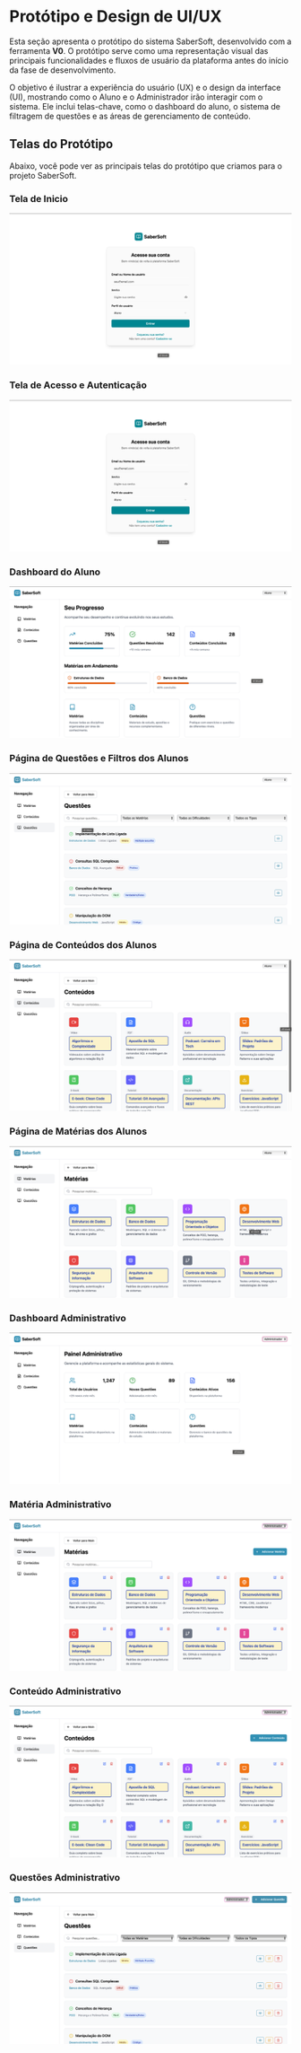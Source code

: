 # Protótipo e Design de UI/UX

Esta seção apresenta o protótipo do sistema SaberSoft, desenvolvido com a ferramenta **V0**. O protótipo serve como uma representação visual das principais funcionalidades e fluxos de usuário da plataforma antes do início da fase de desenvolvimento.

O objetivo é ilustrar a experiência do usuário (UX) e o design da interface (UI), mostrando como o Aluno e o Administrador irão interagir com o sistema. Ele inclui telas-chave, como o dashboard do aluno, o sistema de filtragem de questões e as áreas de gerenciamento de conteúdo.



## Telas do Protótipo

Abaixo, você pode ver as principais telas do protótipo que criamos para o projeto SaberSoft.

### Tela de Inicio
<img src="https://github.com/leticiatmartins/SaberSoftDoc/blob/main/assets/tela-acesso.png?raw=true">

### Tela de Acesso e Autenticação

![Tela de Acesso e Autenticação do SaberSoft](../assets/tela-acesso.png)

### Dashboard do Aluno

![Dashboard do Aluno com progresso e matérias](../assets/tela-aluno.png)

### Página de Questões e Filtros dos Alunos

![Página de questões e filtros de busca](../assets/tela-questoes-aluno.png)

### Página de Conteúdos dos Alunos

![Página de conteúdos](../assets/tela-conteudo-aluno.png)

### Página de Matérias dos Alunos

![Página de matérias](../assets/tela-materia-aluno.png)

### Dashboard Administrativo

![Dashboard administrativo com métricas do sistema](../assets/tela-adm.png)

### Matéria Administrativo

![Matéria administrativo com métricas do sistema](../assets/tela-adm-materia.png)

### Conteúdo Administrativo

![Conteúdo administrativo com métricas do sistema](../assets/tela-adm-conteudo.png)

### Questões Administrativo

![Questões administrativo com métricas do sistema](../assets/tela-adm-questao.png)
